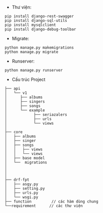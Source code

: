- Thư viện:
 ```pip install django==3.*
 pip install django-rest-swagger
 pip install django-sql-utils
 pip install mysqlclient
 pip install django-debug-toolbar
 ```

 - Migrate:

 ```
 python manage.py makemigrations
 python manage.py migrate
 ```

 - Runserver:
 ```
 python manage.py runserver

 ```
- Cấu trúc Project

```
├── api
│   └── v1
│      ├── albums
│      ├── singers
│      ├── songs
│      └── example
│            ├── seriazalers
│            ├── urls
│            └── views
│
├── core
│   ├── albums
│   ├── singer
│   ├── songs
│   │   ├── views
│   │   └── views
│   ├── base model
│   └──  migrations
│
│
│
├── drf-fpt
│   ├── asgy.py
│   ├── setting.py
│   ├── urls.py
│   └── wsgi.py
├── function         // các hàm dùng chung
└──requirement      // các thư viện
```
